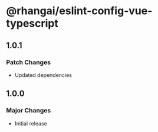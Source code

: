 # @rhangai/eslint-config-vue-typescript

## 1.0.1

### Patch Changes

- Updated dependencies

## 1.0.0

### Major Changes

- Initial release
